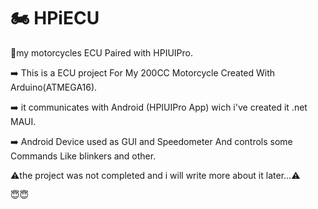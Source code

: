 #                           :motorcycle: HPiECU
 :motor_scooter:my motorcycles ECU Paired with HPIUIPro. 
 
:arrow_right: This is a ECU project For My 200CC Motorcycle Created With Arduino(ATMEGA16).

:arrow_right: it communicates with Android (HPIUIPro App) wich i've created it .net MAUI.

:arrow_right: Android Device used as GUI and Speedometer And controls some Commands Like blinkers and other.

 :warning:the project was not completed and i will write more about it later...:warning:
 
 :innocent::innocent:
